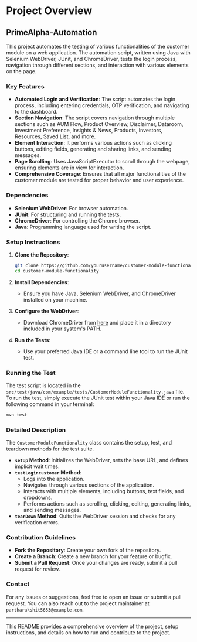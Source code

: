 # Project Overview

## PrimeAlpha-Automation

This project automates the testing of various functionalities of the customer module on a web application. The automation script, written using Java with Selenium WebDriver, JUnit, and ChromeDriver, tests the login process, navigation through different sections, and interaction with various elements on the page.

### Key Features

- **Automated Login and Verification**: The script automates the login process, including entering credentials, OTP verification, and navigating to the dashboard.
- **Section Navigation**: The script covers navigation through multiple sections such as AUM Flow, Product Overview, Disclaimer, Dataroom, Investment Preference, Insights & News, Products, Investors, Resources, Saved List, and more.
- **Element Interaction**: It performs various actions such as clicking buttons, editing fields, generating and sharing links, and sending messages.
- **Page Scrolling**: Uses JavaScriptExecutor to scroll through the webpage, ensuring elements are in view for interaction.
- **Comprehensive Coverage**: Ensures that all major functionalities of the customer module are tested for proper behavior and user experience.

### Dependencies

- **Selenium WebDriver**: For browser automation.
- **JUnit**: For structuring and running the tests.
- **ChromeDriver**: For controlling the Chrome browser.
- **Java**: Programming language used for writing the script.

### Setup Instructions

1. **Clone the Repository**:
    ```bash
    git clone https://github.com/yourusername/customer-module-functionality.git
    cd customer-module-functionality
    ```

2. **Install Dependencies**:
    - Ensure you have Java, Selenium WebDriver, and ChromeDriver installed on your machine.

3. **Configure the WebDriver**:
    - Download ChromeDriver from [here](https://sites.google.com/a/chromium.org/chromedriver/) and place it in a directory included in your system's PATH.

4. **Run the Tests**:
    - Use your preferred Java IDE or a command line tool to run the JUnit test.

### Running the Test

The test script is located in the `src/test/java/com/example/tests/CustomerModuleFunctionality.java` file. To run the test, simply execute the JUnit test within your Java IDE or run the following command in your terminal:

```bash
mvn test
```

### Detailed Description

The `CustomerModuleFunctionality` class contains the setup, test, and teardown methods for the test suite.

- **`setUp` Method**: Initializes the WebDriver, sets the base URL, and defines implicit wait times.
- **`testLogincustomer` Method**: 
  - Logs into the application.
  - Navigates through various sections of the application.
  - Interacts with multiple elements, including buttons, text fields, and dropdowns.
  - Performs actions such as scrolling, clicking, editing, generating links, and sending messages.
- **`tearDown` Method**: Quits the WebDriver session and checks for any verification errors.

### Contribution Guidelines

- **Fork the Repository**: Create your own fork of the repository.
- **Create a Branch**: Create a new branch for your feature or bugfix.
- **Submit a Pull Request**: Once your changes are ready, submit a pull request for review.


### Contact

For any issues or suggestions, feel free to open an issue or submit a pull request. You can also reach out to the project maintainer at `partharakshit5653@example.com`.

---

This README provides a comprehensive overview of the project, setup instructions, and details on how to run and contribute to the project.
